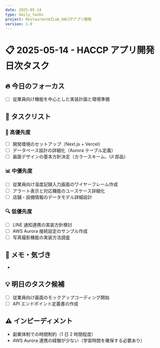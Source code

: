 ```yaml
---
date: 2025-05-14
type: daily_tasks
project: RestaurantAILab_HACCPアプリ開発
version: 1.0
---
```


# 📋 2025-05-14 - HACCP アプリ開発 日次タスク

## 🔥 今日のフォーカス

-   [ ] 従業員向け機能を中心とした実装計画と環境準備

## 📝 タスクリスト

### 🚀 高優先度

-   [ ] 開発環境のセットアップ（Next.js + Vercel）
-   [ ] データベース設計の詳細化（Aurora テーブル定義）
-   [ ] 画面デザインの基本方針決定（カラースキーム、UI 部品）

### 📊 中優先度

-   [ ] 従業員向け温度記録入力画面のワイヤーフレーム作成
-   [ ] アラート表示と対応機能のユースケース詳細化
-   [ ] 店舗・設備情報のデータモデル詳細設計

### 🔍 低優先度

-   [ ] LINE 通知連携の実装方針検討
-   [ ] AWS Aurora 接続設定のサンプル作成
-   [ ] 写真撮影機能の実装方法調査

## 📓 メモ・気づき

-

## 💡 明日のタスク候補

-   [ ] 従業員向け画面のモックアップコーディング開始
-   [ ] API エンドポイント定義書の作成

## ⚠️ インピーディメント

-   副業体制での時間制約（1 日 2 時間程度）
-   AWS Aurora 連携の経験が少ない（学習時間を確保する必要あり）
